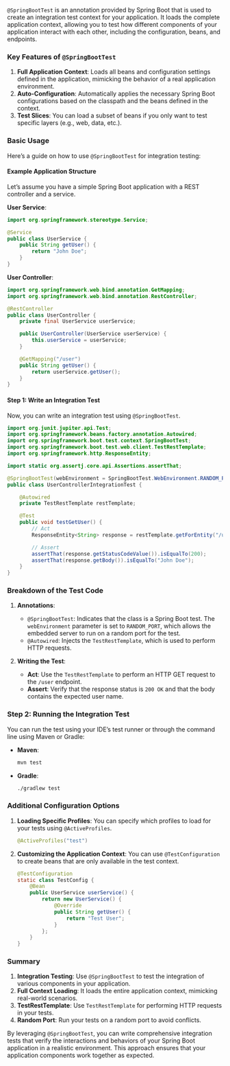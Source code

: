 `@SpringBootTest` is an annotation provided by Spring Boot that is used to create an integration test context for your application. It loads the complete application context, allowing you to test how different components of your application interact with each other, including the configuration, beans, and endpoints.

### Key Features of `@SpringBootTest`

1. **Full Application Context**: Loads all beans and configuration settings defined in the application, mimicking the behavior of a real application environment.
2. **Auto-Configuration**: Automatically applies the necessary Spring Boot configurations based on the classpath and the beans defined in the context.
3. **Test Slices**: You can load a subset of beans if you only want to test specific layers (e.g., web, data, etc.).

### Basic Usage

Here’s a guide on how to use `@SpringBootTest` for integration testing:

#### Example Application Structure

Let’s assume you have a simple Spring Boot application with a REST controller and a service.

**User Service**:
```java
import org.springframework.stereotype.Service;

@Service
public class UserService {
    public String getUser() {
        return "John Doe";
    }
}
```

**User Controller**:
```java
import org.springframework.web.bind.annotation.GetMapping;
import org.springframework.web.bind.annotation.RestController;

@RestController
public class UserController {
    private final UserService userService;

    public UserController(UserService userService) {
        this.userService = userService;
    }

    @GetMapping("/user")
    public String getUser() {
        return userService.getUser();
    }
}
```

#### Step 1: Write an Integration Test

Now, you can write an integration test using `@SpringBootTest`.

```java
import org.junit.jupiter.api.Test;
import org.springframework.beans.factory.annotation.Autowired;
import org.springframework.boot.test.context.SpringBootTest;
import org.springframework.boot.test.web.client.TestRestTemplate;
import org.springframework.http.ResponseEntity;

import static org.assertj.core.api.Assertions.assertThat;

@SpringBootTest(webEnvironment = SpringBootTest.WebEnvironment.RANDOM_PORT)
public class UserControllerIntegrationTest {

    @Autowired
    private TestRestTemplate restTemplate;

    @Test
    public void testGetUser() {
        // Act
        ResponseEntity<String> response = restTemplate.getForEntity("/user", String.class);

        // Assert
        assertThat(response.getStatusCodeValue()).isEqualTo(200);
        assertThat(response.getBody()).isEqualTo("John Doe");
    }
}
```

### Breakdown of the Test Code

1. **Annotations**:
   - `@SpringBootTest`: Indicates that the class is a Spring Boot test. The `webEnvironment` parameter is set to `RANDOM_PORT`, which allows the embedded server to run on a random port for the test.
   - `@Autowired`: Injects the `TestRestTemplate`, which is used to perform HTTP requests.

2. **Writing the Test**:
   - **Act**: Use the `TestRestTemplate` to perform an HTTP GET request to the `/user` endpoint.
   - **Assert**: Verify that the response status is `200 OK` and that the body contains the expected user name.

### Step 2: Running the Integration Test

You can run the test using your IDE’s test runner or through the command line using Maven or Gradle:

- **Maven**:
   ```bash
   mvn test
   ```

- **Gradle**:
   ```bash
   ./gradlew test
   ```

### Additional Configuration Options

1. **Loading Specific Profiles**: You can specify which profiles to load for your tests using `@ActiveProfiles`.

   ```java
   @ActiveProfiles("test")
   ```

2. **Customizing the Application Context**: You can use `@TestConfiguration` to create beans that are only available in the test context.

   ```java
   @TestConfiguration
   static class TestConfig {
       @Bean
       public UserService userService() {
           return new UserService() {
               @Override
               public String getUser() {
                   return "Test User";
               }
           };
       }
   }
   ```

### Summary

1. **Integration Testing**: Use `@SpringBootTest` to test the integration of various components in your application.
2. **Full Context Loading**: It loads the entire application context, mimicking real-world scenarios.
3. **TestRestTemplate**: Use `TestRestTemplate` for performing HTTP requests in your tests.
4. **Random Port**: Run your tests on a random port to avoid conflicts.

By leveraging `@SpringBootTest`, you can write comprehensive integration tests that verify the interactions and behaviors of your Spring Boot application in a realistic environment. This approach ensures that your application components work together as expected.